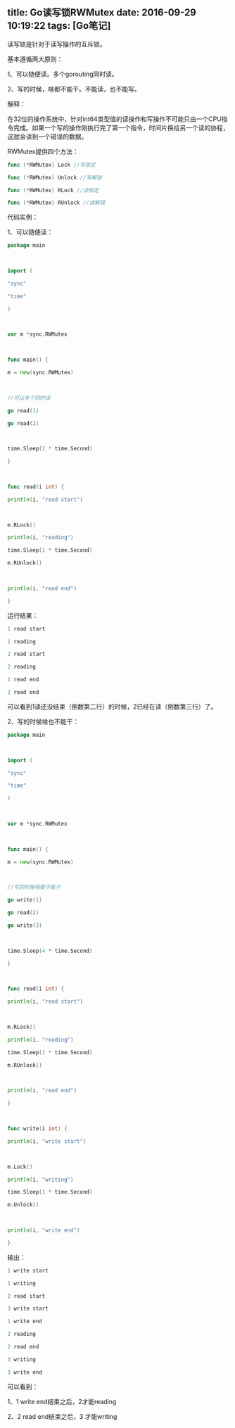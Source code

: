 title: Go读写锁RWMutex
date: 2016-09-29 10:19:22
tags: [Go笔记]
---

读写锁是针对于读写操作的互斥锁。

基本遵循两大原则：

1、可以随便读。多个gorouting同时读。

2、写的时候，啥都不能干。不能读，也不能写。

解释：

在32位的操作系统中，针对int64类型值的读操作和写操作不可能只由一个CPU指令完成。如果一个写的操作刚执行完了第一个指令，时间片换给另一个读的协程，这就会读到一个错误的数据。

<!-- more -->
RWMutex提供四个方法：

```go
func (*RWMutex) Lock //写锁定

func (*RWMutex) Unlock //写解锁

func (*RWMutex) RLock //读锁定

func (*RWMutex) RUnlock //读解锁
```

代码实例：

1、可以随便读：

```go
package main

 

import (

"sync"

"time"

)

 

var m *sync.RWMutex

 

func main() {

m = new(sync.RWMutex)

 

//可以多个同时读

go read(1)

go read(2)

 

time.Sleep(2 * time.Second)

}

 

func read(i int) {

println(i, "read start")

 

m.RLock()

println(i, "reading")

time.Sleep(1 * time.Second)

m.RUnlock()

 

println(i, "read end")

}
```

运行结果：

```go
1 read start

1 reading

2 read start

2 reading

1 read end

2 read end
```

可以看到1读还没结束（倒数第二行）的时候，2已经在读（倒数第三行）了。

2、写的时候啥也不能干：

```go
package main

 

import (

"sync"

"time"

)

 

var m *sync.RWMutex

 

func main() {

m = new(sync.RWMutex)

 

//写的时候啥都不能干

go write(1)

go read(2)

go write(3)

 

time.Sleep(4 * time.Second)

}

 

func read(i int) {

println(i, "read start")

 

m.RLock()

println(i, "reading")

time.Sleep(1 * time.Second)

m.RUnlock()

 

println(i, "read end")

}

 

func write(i int) {

println(i, "write start")

 

m.Lock()

println(i, "writing")

time.Sleep(1 * time.Second)

m.Unlock()

 

println(i, "write end")

}
```

输出：

```go
1 write start

1 writing

2 read start

3 write start

1 write end

2 reading

2 read end

3 writing

3 write end

```
可以看到：

1、1 write end结束之后，2才能reading

2、2 read end结束之后，3 才能writing


